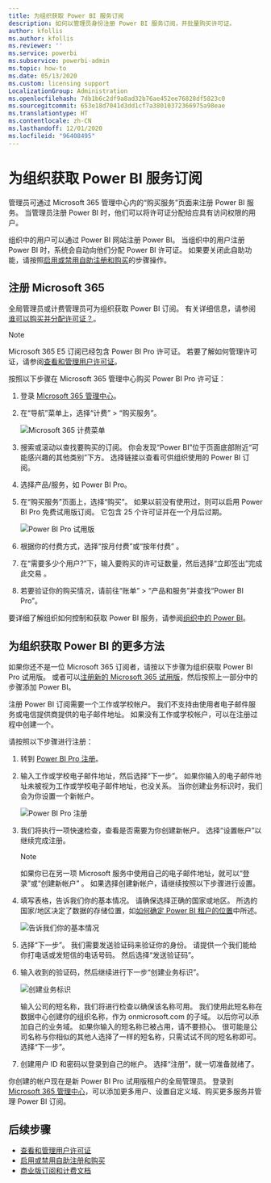 ```yaml
---
title: 为组织获取 Power BI 服务订阅
description: 如何以管理员身份注册 Power BI 服务订阅，并批量购买许可证。
author: kfollis
ms.author: kfollis
ms.reviewer: ''
ms.service: powerbi
ms.subservice: powerbi-admin
ms.topic: how-to
ms.date: 05/13/2020
ms.custom: licensing support
LocalizationGroup: Administration
ms.openlocfilehash: 7db1b6c2df9a8ad32b76ae452ee76828df5823c0
ms.sourcegitcommit: 653e18d7041d3dd1cf7a38010372366975a98eae
ms.translationtype: HT
ms.contentlocale: zh-CN
ms.lasthandoff: 12/01/2020
ms.locfileid: "96408495"
---
```

# <a name="get-a-power-bi-service-subscription-for-your-organization"></a>为组织获取 Power BI 服务订阅

管理员可通过 Microsoft 365 管理中心内的“购买服务”页面来注册 Power BI 服务。 当管理员注册 Power BI 时，他们可以将许可证分配给应具有访问权限的用户。

组织中的用户可以通过 Power BI 网站注册 Power BI。 当组织中的用户注册 Power BI 时，系统会自动向他们分配 Power BI 许可证。 如果要关闭此自助功能，请按照[启用或禁用自助注册和购买](service-admin-disable-self-service.md)的步骤操作。

## <a name="sign-up-through-microsoft-365"></a>注册 Microsoft 365

全局管理员或计费管理员可为组织获取 Power BI 订阅。 有关详细信息，请参阅[谁可以购买并分配许可证？](service-admin-licensing-organization.md#who-can-purchase-and-assign-licenses)。

> [!NOTE]
>
> Microsoft 365 E5 订阅已经包含 Power BI Pro 许可证。 若要了解如何管理许可证，请参阅[查看和管理用户许可证](service-admin-manage-licenses.md)。
>
>

按照以下步骤在 Microsoft 365 管理中心购买 Power BI Pro 许可证：

1. 登录 [MIcrosoft 365 管理中心](https://admin.microsoft.com)。

2. 在“导航”菜单上，选择“计费” > “购买服务”。
  
   ![Microsoft 365 计费菜单](media/service-admin-org-subscription/m365-billing-menu.png)

3. 搜索或滚动以查找要购买的订阅。 你会发现“Power BI”位于页面底部附近“可能感兴趣的其他类别”下方。 选择链接以查看可供组织使用的 Power BI 订阅。

4. 选择产品/服务，如 Power BI Pro。

5. 在“购买服务”页面上，选择“购买”。 如果以前没有使用过，则可以启用 Power BI Pro 免费试用版订阅。 它包含 25 个许可证并在一个月后过期。

   ![Power BI Pro 试用版](media/service-admin-org-subscription/m365-org-free-trial-pro.png)

6. 根据你的付费方式，选择“按月付费”或“按年付费” 。

7. 在“需要多少个用户?”下，输入要购买的许可证数量，然后选择“立即签出”完成此交易 。

8. 若要验证你的购买情况，请前往“账单” > “产品和服务”并查找“Power BI Pro”。

要详细了解组织如何控制和获取 Power BI 服务，请参阅[组织中的 Power BI](/microsoft-365/admin/misc/power-bi-in-your-organization?view=o365-worldwide)。

## <a name="more-ways-to-get-power-bi-for-your-organization"></a>为组织获取 Power BI 的更多方法

如果你还不是一位 Microsoft 365 订阅者，请按以下步骤为组织获取 Power BI Pro 试用版。 或者可以[注册新的 Microsoft 365 试用版](service-admin-signing-up-for-power-bi-with-a-new-office-365-trial.md)，然后按照上一部分中的步骤添加 Power BI。

注册 Power BI 订阅需要一个工作或学校帐户。 我们不支持由使用者电子邮件服务或电信提供商提供的电子邮件地址。 如果没有工作或学校帐户，可以在注册过程中创建一个。

请按照以下步骤进行注册：

1. 转到 [Power BI Pro 注册](https://signup.microsoft.com/create-account/signup?OfferId=d59682f3-3e3b-4686-9c00-7c7c1c736085&ali=1&products=d59682f3-3e3b-4686-9c00-7c7c1c736085)。 

2. 输入工作或学校电子邮件地址，然后选择“下一步”。 如果你输入的电子邮件地址未被视为工作或学校电子邮件地址，也没关系。 当你创建业务标识时，我们会为你设置一个新帐户。

   ![Power BI Pro 注册](media/service-admin-org-subscription/power-bi-pro-admins.png)

3. 我们将执行一项快速检查，查看是否需要为你创建新帐户。 选择“设置帐户”以继续完成注册。

   > [!NOTE]
   >如果你已在另一项 Microsoft 服务中使用自己的电子邮件地址，就可以“登录”或“创建新帐户” 。 如果选择创建新帐户，请继续按照以下步骤进行设置。
>
>
 
4. 填写表格，告诉我们你的基本情况。 请确保选择正确的国家或地区。 所选的国家/地区决定了数据的存储位置，如[如何确定 Power BI 租户的位置](service-admin-where-is-my-tenant-located.md#how-to-determine-where-your-power-bi-tenant-is-located)中所述。

   ![告诉我们你的基本情况](media/service-admin-org-subscription/tell-about-yourself.png)

5. 选择“下一步”。 我们需要发送验证码来验证你的身份。 请提供一个我们能给你打电话或发短信的电话号码。 然后选择“发送验证码”。

6. 输入收到的验证码，然后继续进行下一步“创建业务标识”。

   ![创建业务标识](media/service-admin-org-subscription/business-identity.png)

    输入公司的短名称，我们将进行检查以确保该名称可用。 我们使用此短名称在数据中心创建你的组织名称，作为 onmicrosoft.com 的子域。 以后你可以添加自己的业务域。 如果你输入的短名称已被占用，请不要担心。 很可能是公司名称与你相似的其他人选择了一样的短名称，只需试试不同的短名称即可。 选择“下一步”。
    
7. 创建用户 ID 和密码以登录到自己的帐户。 选择“注册”，就一切准备就绪了。

你创建的帐户现在是新 Power BI Pro 试用版租户的全局管理员。 登录到 [Microsoft 365 管理中心](https://admin.microsoft.com)，可以添加更多用户、设置自定义域、购买更多服务并管理 Power BI 订阅。

## <a name="next-steps"></a>后续步骤

- [查看和管理用户许可证](service-admin-manage-licenses.md)
- [启用或禁用自助注册和购买](service-admin-disable-self-service.md)
- [商业版订阅和计费文档](/microsoft-365/commerce/?view=o365-worldwide)